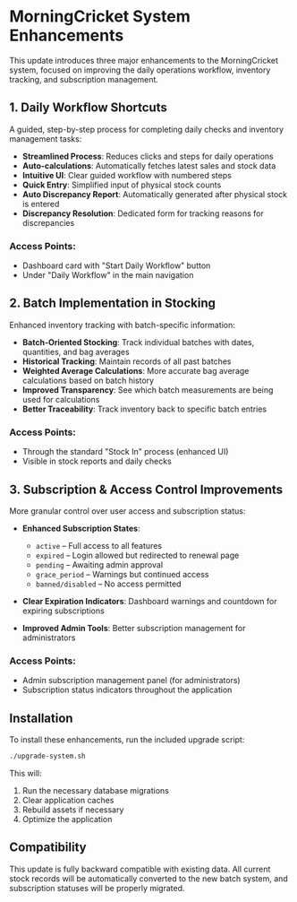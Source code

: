 # MorningCricket System Enhancements

This update introduces three major enhancements to the MorningCricket system, focused on improving the daily operations workflow, inventory tracking, and subscription management.

## 1. Daily Workflow Shortcuts

A guided, step-by-step process for completing daily checks and inventory management tasks:

- **Streamlined Process**: Reduces clicks and steps for daily operations
- **Auto-calculations**: Automatically fetches latest sales and stock data
- **Intuitive UI**: Clear guided workflow with numbered steps
- **Quick Entry**: Simplified input of physical stock counts
- **Auto Discrepancy Report**: Automatically generated after physical stock is entered
- **Discrepancy Resolution**: Dedicated form for tracking reasons for discrepancies

### Access Points:
- Dashboard card with "Start Daily Workflow" button
- Under "Daily Workflow" in the main navigation

## 2. Batch Implementation in Stocking

Enhanced inventory tracking with batch-specific information:

- **Batch-Oriented Stocking**: Track individual batches with dates, quantities, and bag averages
- **Historical Tracking**: Maintain records of all past batches
- **Weighted Average Calculations**: More accurate bag average calculations based on batch history
- **Improved Transparency**: See which batch measurements are being used for calculations
- **Better Traceability**: Track inventory back to specific batch entries

### Access Points:
- Through the standard "Stock In" process (enhanced UI)
- Visible in stock reports and daily checks

## 3. Subscription & Access Control Improvements

More granular control over user access and subscription status:

- **Enhanced Subscription States**:
  - `active` – Full access to all features
  - `expired` – Login allowed but redirected to renewal page
  - `pending` – Awaiting admin approval
  - `grace_period` – Warnings but continued access
  - `banned/disabled` – No access permitted

- **Clear Expiration Indicators**: Dashboard warnings and countdown for expiring subscriptions
- **Improved Admin Tools**: Better subscription management for administrators

### Access Points:
- Admin subscription management panel (for administrators)
- Subscription status indicators throughout the application

## Installation

To install these enhancements, run the included upgrade script:

```bash
./upgrade-system.sh
```

This will:
1. Run the necessary database migrations
2. Clear application caches
3. Rebuild assets if necessary
4. Optimize the application

## Compatibility

This update is fully backward compatible with existing data. All current stock records will be automatically converted to the new batch system, and subscription statuses will be properly migrated.
